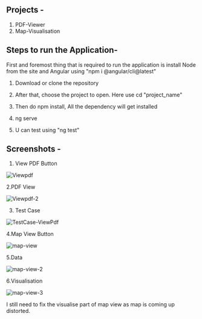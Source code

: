 Projects -
------------
  1. PDF-Viewer
  2. Map-Visualisation

Steps to run the Application-
---------------------------------
First and foremost thing that is required to run the application is install Node from the site and Angular using "npm i @angular/cli@latest"

  1. Download or clone the repository
  
  2. After that, choose the project to open. Here use cd "project_name"
  
  3. Then do npm install, All the dependency  will get installed
  
  4. ng serve

  5. U can test using "ng test"

Screenshots -
----------------
1. View PDF Button
 
![Viewpdf](https://github.com/prabhatpk5singh/IUDX/assets/160165462/ae56d83a-ceb9-4b7c-9e15-440f06e8de41)


2.PDF View

![Viewpdf-2](https://github.com/prabhatpk5singh/IUDX/assets/160165462/64a22082-1451-47c1-a61e-0f2989a021d1)

3. Test Case

![TestCase-ViewPdf](https://github.com/prabhatpk5singh/IUDX/assets/160165462/97dc6229-b8a0-4812-b54e-746722294e52)


4.Map View Button

![map-view](https://github.com/prabhatpk5singh/IUDX/assets/160165462/8960a073-8c52-4b41-8c47-a76d69177e27)


5.Data

![map-view-2](https://github.com/prabhatpk5singh/IUDX/assets/160165462/32ddd218-80d5-411d-a299-141db4f7b094)


6.Visualisation

![map-view-3](https://github.com/prabhatpk5singh/IUDX/assets/160165462/fd79a76b-0efc-48b5-b678-535882056403)


I still need to fix the visualise part of map view as map is coming up distorted. 
